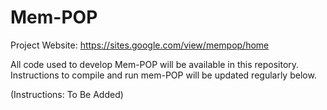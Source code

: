 # Mem-POP

Project Website: https://sites.google.com/view/mempop/home

All code used to develop Mem-POP will be available in this repository.
Instructions to compile and run mem-POP will be updated regularly below. 

(Instructions: To Be Added)
